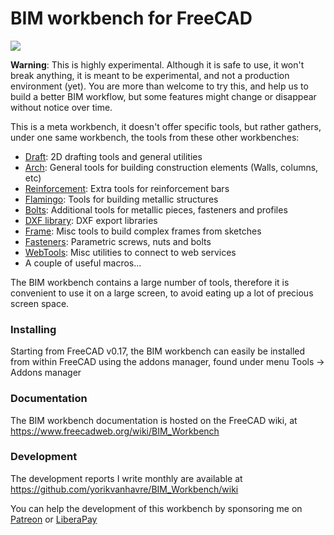 # BIM workbench for FreeCAD

![](https://www.freecadweb.org/wiki/images/5/5e/BIM_workbench_presentation.png)

**Warning**: This is highly experimental. Although it is safe to use, it won't break anything, it is meant to be experimental, and not a production environment (yet). You are more than welcome to try this, and help us to build a better BIM workflow, but some features might change or disappear without notice over time.

This is a meta workbench, it doesn't offer specific tools, but rather gathers, under one same workbench, the tools from these other workbenches:

* [Draft](https://www.freecadweb.org/wiki/Draft_Module): 2D drafting tools and general utilities
* [Arch](https://www.freecadweb.org/wiki/Arch_Module): General tools for building construction elements (Walls, columns, etc)
* [Reinforcement](https://github.com/amrit3701/FreeCAD-Reinforcement): Extra tools for reinforcement bars
* [Flamingo](https://www.freecadweb.org/wiki/Flamingo_Workbench): Tools for building metallic structures
* [Bolts](https://github.com/jreinhardt/BOLTS): Additional tools for metallic pieces, fasteners and profiles
* [DXF library](https://www.freecadweb.org/wiki/Draft_DXF): DXF export libraries
* [Frame](https://www.freecadweb.org/wiki/Arch_Frame): Misc tools to build complex frames from sketches
* [Fasteners](https://github.com/shaise/FreeCAD_FastenersWB): Parametric screws, nuts and bolts
* [WebTools](https://www.freecadweb.org/wiki/WebTools_Workbench): Misc utilities to connect to web services
* A couple of useful macros...

The BIM workbench contains a large number of tools, therefore it is convenient to use it on a large screen, to avoid eating up a lot of precious screen space.

### Installing

Starting from FreeCAD v0.17, the BIM workbench can easily be installed from within FreeCAD using the addons manager, found under menu Tools -> Addons manager

### Documentation

The BIM workbench documentation is hosted on the FreeCAD wiki, at https://www.freecadweb.org/wiki/BIM_Workbench

### Development

The development reports I write monthly are available at https://github.com/yorikvanhavre/BIM_Workbench/wiki

You can help the development of this workbench by sponsoring me on [Patreon](https://www.patreon.com/yorikvanhavre) or [LiberaPay](https://liberapay.com/yorik)
